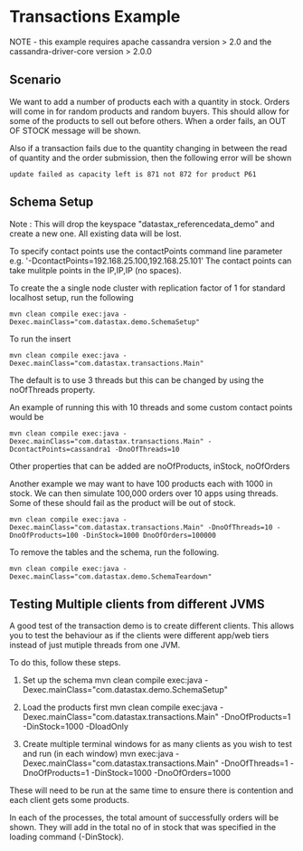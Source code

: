 Transactions Example
====================

NOTE - this example requires apache cassandra version > 2.0 and the cassandra-driver-core version > 2.0.0

## Scenario

We want to add a number of products each with a quantity in stock. Orders will come in for random products and random buyers. 
This should allow for some of the products to sell out before others. When a order fails, an OUT OF STOCK message will be shown.

Also if a transaction fails due to the quantity changing in between the read of quantity and the order submission, then the following error will be shown

	update failed as capacity left is 871 not 872 for product P61


## Schema Setup
Note : This will drop the keyspace "datastax_referencedata_demo" and create a new one. All existing data will be lost. 

To specify contact points use the contactPoints command line parameter e.g. '-DcontactPoints=192.168.25.100,192.168.25.101'
The contact points can take mulitple points in the IP,IP,IP (no spaces).

To create the a single node cluster with replication factor of 1 for standard localhost setup, run the following

    mvn clean compile exec:java -Dexec.mainClass="com.datastax.demo.SchemaSetup"

To run the insert

    mvn clean compile exec:java -Dexec.mainClass="com.datastax.transactions.Main"
    
The default is to use 3 threads but this can be changed by using the noOfThreads property. 

An example of running this with 10 threads and some custom contact points would be 

	mvn clean compile exec:java -Dexec.mainClass="com.datastax.transactions.Main" -DcontactPoints=cassandra1 -DnoOfThreads=10
	
Other properties that can be added are noOfProducts, inStock, noOfOrders

Another example we may want to have 100 products each with 1000 in stock. We can then simulate 100,000 orders over 10 apps using threads.
Some of these should fail as the product will be out of stock. 

	mvn clean compile exec:java -Dexec.mainClass="com.datastax.transactions.Main" -DnoOfThreads=10 -DnoOfProducts=100 -DinStock=1000 DnoOfOrders=100000
	
To remove the tables and the schema, run the following.

    mvn clean compile exec:java -Dexec.mainClass="com.datastax.demo.SchemaTeardown"
    
## Testing Multiple clients from different JVMS

A good test of the transaction demo is to create different clients. This allows you to test the behaviour as if the clients were different app/web tiers instead of just mutiple threads from one JVM.

To do this, follow these steps.

1. Set up the schema
	mvn clean compile exec:java -Dexec.mainClass="com.datastax.demo.SchemaSetup"
    
2. Load the products first 
	mvn clean compile exec:java -Dexec.mainClass="com.datastax.transactions.Main" -DnoOfProducts=1 -DinStock=1000 -DloadOnly 
	
3. Create multiple terminal windows for as many clients as you wish to test and run (in each window)
	mvn exec:java -Dexec.mainClass="com.datastax.transactions.Main" -DnoOfThreads=1 -DnoOfProducts=1 -DinStock=1000 -DnoOfOrders=1000
	
These will need to be run at the same time to ensure there is contention and each client gets some products. 

In each of the processes, the total amount of successfully orders will be shown. They will add in the total no of in stock that was specified in the loading command (-DinStock).

	